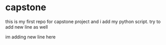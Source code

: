 # capstone

this is my first repo for capstone project and i add my python script. try to add new line as well

im adding new line here